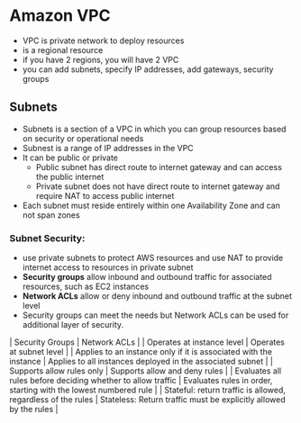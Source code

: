 # Amazon VPC

- VPC is private network to deploy resources
- is a regional resource
- if you have 2 regions, you will have 2 VPC
- you can add subnets, specify IP addresses, add gateways, security groups

## Subnets
- Subnets is a section of a VPC in which you can group resources based on security or operational needs
- Subnest is a range of IP addresses in the VPC
- It can be public or private
    - Public subnet has direct route to internet gateway and can access the public internet
    - Private subnet does not have direct route to internet gateway and require NAT to access public internet
- Each subnet must reside entirely within one Availability Zone and can not span zones

### Subnet Security:
- use private subnets to protect AWS resources and use NAT to provide internet access to resources in private subnet
- **Security groups** allow inbound and outbound traffic for associated resources, such as EC2 instances
- **Network ACLs** allow or deny inbound and outbound traffic at the subnet level
- Security groups can meet the needs but Network ACLs can be used for additional layer of security.

| Security Groups | Network ACLs |
| Operates at instance level | Operates at subnet level |
| Applies to an instance only if it is associated with the instance | Applies to all instances deployed in the associated subnet |
| Supports allow rules only | Supports allow and deny rules |
| Evaluates all rules before deciding whether to allow traffic | Evaluates rules in order, starting with the lowest numbered rule |
| Stateful: return traffic is allowed, regardless of the rules | Stateless: Return traffic must be explicitly allowed by the rules |